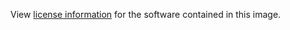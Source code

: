 View [license information](https://www.ubuntu.com/about/about-ubuntu/licensing) for the software contained in this image.
